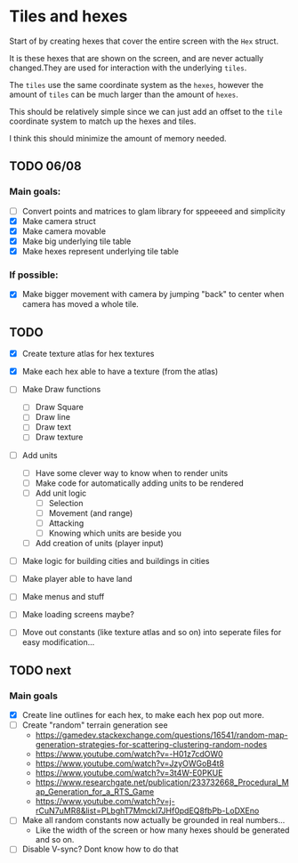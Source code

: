 # Tiles and hexes

Start of by creating hexes that cover the entire screen with the `Hex` struct. 

It is these hexes that are shown on the screen, and are never actually changed.They are used for interaction with the underlying ``tiles``.

The ``tiles`` use the same coordinate system as the ``hexes``, however the amount of ``tiles`` can be much larger than the amount of `hexes`. 

This should be relatively simple since we can just add an offset to the `tile` coordinate system to match up the hexes and tiles.

I think this should minimize the amount of memory needed.


## TODO 06/08

### Main goals:


- [ ] Convert points and matrices to glam library for sppeeeed and simplicity
- [x] Make camera struct
- [x] Make camera movable
- [x] Make big underlying tile table
- [x] Make hexes represent underlying tile table

### If possible:

- [x] Make bigger movement with camera by jumping "back" to center when camera has moved a whole tile.


## TODO 

- [x] Create texture atlas for hex textures
- [x] Make each hex able to have a texture (from the atlas)
- [ ] Make Draw functions
    - [ ] Draw Square
    - [ ] Draw line
    - [ ] Draw text
    - [ ] Draw texture
- [ ] Add units
    - [ ] Have some clever way to know when to render units
    - [ ] Make code for automatically adding units to be rendered
    - [ ] Add unit logic
        - [ ] Selection
        - [ ] Movement (and range)
        - [ ] Attacking
        - [ ] Knowing which units are beside you
    - [ ] Add creation of units (player input)
- [ ] Make logic for building cities and buildings in cities
- [ ] Make player able to have land
- [ ] Make menus and stuff
- [ ] Make loading screens maybe?
- [ ] Move out constants (like texture atlas and so on) into seperate files for easy modification...
 






## TODO next

### Main goals

- [x] Create line outlines for each hex, to make each hex pop out more.
- [ ] Create "random" terrain generation see
    - https://gamedev.stackexchange.com/questions/16541/random-map-generation-strategies-for-scattering-clustering-random-nodes
    - https://www.youtube.com/watch?v=-H01z7cdOW0
    - https://www.youtube.com/watch?v=JzyOWGoB4t8
    - https://www.youtube.com/watch?v=3t4W-E0PKUE
    - https://www.researchgate.net/publication/233732668_Procedural_Map_Generation_for_a_RTS_Game
    - https://www.youtube.com/watch?v=j-rCuN7uMR8&list=PLbghT7MmckI7JHf0pdEQ8fbPb-LoDXEno
- [ ] Make all random constants now actually be grounded in real numbers...
    - Like the width of the screen or how many hexes should be generated and so on.
- [ ] Disable V-sync? Dont know how to do that
